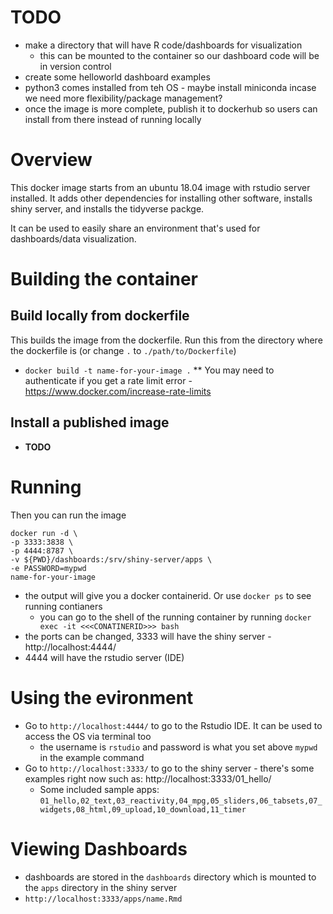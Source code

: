# TODO
* make a directory that will have R code/dashboards for visualization
    - this can be mounted to the container so our dashboard code will be in version control
* create some helloworld dashboard examples
* python3 comes installed from teh OS - maybe install miniconda incase we need more flexibility/package management?
* once the image is more complete, publish it to dockerhub so users can install from there instead of running locally

# Overview

This docker image starts from an ubuntu 18.04 image with rstudio server installed. It adds other dependencies for installing other software, installs shiny server, and installs the tidyverse packge.

It can be used to easily share an environment that's used for dashboards/data visualization.


# Building the container

## Build locally from dockerfile

This builds the image from the dockerfile. Run this from the directory where the dockerfile is  (or change `.` to `./path/to/Dockerfile`)
* `docker build -t name-for-your-image .`
** You may need to authenticate if you get a rate limit error - https://www.docker.com/increase-rate-limits

## Install a published image
* **TODO**

# Running
Then you can run the image
```
docker run -d \
-p 3333:3838 \
-p 4444:8787 \
-v ${PWD}/dashboards:/srv/shiny-server/apps \
-e PASSWORD=mypwd
name-for-your-image
```
* the output will give you a docker containerid. Or use `docker ps` to see running contianers
    - you can go to the shell of the running container by running `docker exec -it <<<CONATINERID>>> bash`
* the ports can be changed, 3333 will have the shiny server - http://localhost:4444/
* 4444 will have the rstudio server (IDE)


# Using the evironment
* Go to `http://localhost:4444/` to go to the Rstudio IDE. It can be used to access the OS via terminal too
    - the username is `rstudio` and password is what you set above `mypwd` in the example command
* Go to `http://localhost:3333/` to go to the shiny server - there's some examples right now such as: http://localhost:3333/01_hello/
    - Some included sample apps: `01_hello,02_text,03_reactivity,04_mpg,05_sliders,06_tabsets,07_widgets,08_html,09_upload,10_download,11_timer `


# Viewing Dashboards
* dashboards are stored in the `dashboards` directory which is mounted to the `apps` directory in the shiny server
* `http://localhost:3333/apps/name.Rmd`
